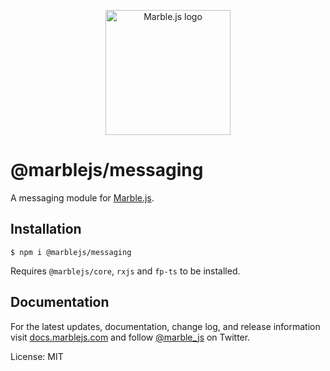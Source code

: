 <p align="center">
  <a href="https://marblejs.com">
    <img src="https://github.com/marblejs/marble/blob/master/assets/img/logo.png?raw=true" width="200" alt="Marble.js logo"/>
  </a>
</p>

# @marblejs/messaging

A messaging module for [Marble.js](https://github.com/marblejs/marble).

## Installation

```
$ npm i @marblejs/messaging
```
Requires `@marblejs/core`, `rxjs` and `fp-ts` to be installed.

## Documentation

For the latest updates, documentation, change log, and release information visit [docs.marblejs.com](https://docs.marblejs.com) and follow [@marble_js](https://twitter.com/marble_js) on Twitter.


License: MIT
